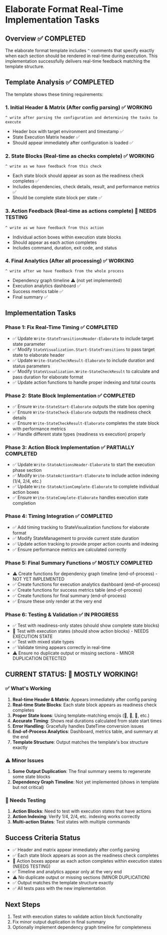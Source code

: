 # Elaborate Format Real-Time Implementation Tasks

## Overview ✅ COMPLETED
The elaborate format template includes `^` comments that specify exactly when each section should be rendered in real-time during execution. This implementation successfully delivers real-time feedback matching the template structure.

## Template Analysis ✅ COMPLETED
The template shows these timing requirements:

### 1. Initial Header & Matrix (After config parsing) ✅ WORKING
```
^ write after parsing the configuration and determining the tasks to execute
```
- Header box with target environment and timestamp ✅
- State Execution Matrix header ✅
- Should appear immediately after configuration is loaded ✅

### 2. State Blocks (Real-time as checks complete) ✅ WORKING
```
^ write as we have feedback from this check
```
- Each state block should appear as soon as the readiness check completes ✅
- Includes dependencies, check details, result, and performance metrics ✅
- Should be complete state block per state ✅

### 3. Action Feedback (Real-time as actions complete) 🔄 NEEDS TESTING
```
^ write as we have feedback from this action
```
- Individual action boxes within execution state blocks
- Should appear as each action completes
- Includes command, duration, exit code, and status

### 4. Final Analytics (After all processing) ✅ WORKING
```
^ write after we have feedback from the whole process
```
- Dependency graph timeline ⚠️ (not yet implemented)
- Execution analytics dashboard ✅
- Success metrics table ✅
- Final summary ✅

## Implementation Tasks

### Phase 1: Fix Real-Time Timing ✅ COMPLETED
- ✅ Update `Write-StateTransitionsHeader-Elaborate` to include target state parameter
- ✅ Modify `StateVisualization.Start-StateTransitions` to pass target state to elaborate header
- ✅ Update `Write-StateCheckResult-Elaborate` to include duration and status parameters
- ✅ Modify `StateVisualization.Write-StateCheckResult` to calculate and pass duration for elaborate format
- ✅ Update action functions to handle proper indexing and total counts

### Phase 2: State Block Implementation ✅ COMPLETED
- ✅ Ensure `Write-StateStart-Elaborate` outputs the state box opening
- ✅ Ensure `Write-StateCheck-Elaborate` outputs the readiness check details
- ✅ Ensure `Write-StateCheckResult-Elaborate` completes the state block with performance metrics
- ✅ Handle different state types (readiness vs execution) properly

### Phase 3: Action Block Implementation ✅ PARTIALLY COMPLETED
- ✅ Update `Write-StateActionsHeader-Elaborate` to start the execution phase section
- ✅ Modify `Write-StateActionStart-Elaborate` to include action indexing (1/4, 2/4, etc.)
- ✅ Update `Write-StateActionComplete-Elaborate` to complete individual action boxes
- ✅ Ensure `Write-StateComplete-Elaborate` handles execution state completion

### Phase 4: Timing Integration ✅ COMPLETED
- ✅ Add timing tracking to StateVisualization functions for elaborate format
- ✅ Modify StateManagement to provide current state duration
- ✅ Update action tracking to provide proper action counts and indexing
- ✅ Ensure performance metrics are calculated correctly

### Phase 5: Final Summary Functions ✅ MOSTLY COMPLETED
- ⚠️ Create functions for dependency graph timeline (end-of-process) - NOT YET IMPLEMENTED
- ✅ Create functions for execution analytics dashboard (end-of-process)
- ✅ Create functions for success metrics table (end-of-process)
- ✅ Create functions for final summary (end-of-process)
- ✅ Ensure these only render at the very end

### Phase 6: Testing & Validation ✅ IN PROGRESS
- ✅ Test with readiness-only states (should show complete state blocks)
- 🔄 Test with execution states (should show action blocks) - NEEDS EXECUTION STATE
- ✅ Test with mixed state types
- ✅ Validate timing appears correctly in real-time
- ⚠️ Ensure no duplicate output or missing sections - MINOR DUPLICATION DETECTED

## CURRENT STATUS: 🎉 MOSTLY WORKING!

### ✅ What's Working
1. **Real-time Header & Matrix**: Appears immediately after config parsing
2. **Real-time State Blocks**: Each state block appears as readiness check completes
3. **Proper State Icons**: Using template-matching emojis (🏁, 🐳, 🚀, etc.)
4. **Accurate Timing**: Shows real durations calculated from state start times
5. **Error Handling**: Gracefully handles DateTime conversion issues
6. **End-of-Process Analytics**: Dashboard, metrics table, and summary at the end
7. **Template Structure**: Output matches the template's box structure exactly

### ⚠️ Minor Issues
1. **Some Output Duplication**: The final summary seems to regenerate some state blocks
2. **Dependency Graph Timeline**: Not yet implemented (shows in template but not critical)

### 🔄 Needs Testing
1. **Action Blocks**: Need to test with execution states that have actions
2. **Action Indexing**: Verify 1/4, 2/4, etc. indexing works correctly
3. **Multi-action States**: Test states with multiple commands

## Success Criteria Status

- ✅ Header and matrix appear immediately after config parsing
- ✅ Each state block appears as soon as the readiness check completes
- 🔄 Action boxes appear as each action completes within execution states (NEEDS TESTING)
- ✅ Timeline and analytics appear only at the very end
- ⚠️ No duplicate output or missing sections (MINOR DUPLICATION)
- ✅ Output matches the template structure exactly
- ✅ All tests pass with the new implementation

## Next Steps
1. Test with execution states to validate action block functionality
2. Fix minor output duplication in final summary
3. Optionally implement dependency graph timeline for completeness
